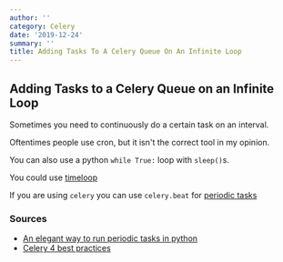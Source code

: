```yaml
---
author: ''
category: Celery
date: '2019-12-24'
summary: ''
title: Adding Tasks To A Celery Queue On An Infinite Loop
---
```

## Adding Tasks to a Celery Queue on an Infinite Loop

Sometimes you need to continuously do a certain task on an interval.

Oftentimes people use cron, but it isn't the correct tool in my opinion.

    

You can also use a python `while True:` loop with `sleep()`s.

    

You could use [timeloop](https://github.com/sankalpjonn/timeloop)

If you are using `celery` you can use `celery.beat` for [periodic tasks](https://docs.celeryproject.org/en/latest/userguide/periodic-tasks.html)



### Sources

* [An elegant way to run periodic tasks in python](https://medium.com/greedygame-engineering/an-elegant-way-to-run-periodic-tasks-in-python-61b7c477b679)
* [Celery 4 best practices](https://pawelzny.com/python/celery/2017/08/14/celery-4-tasks-best-practices/)
